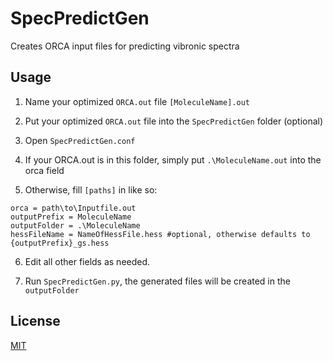 # SpecPredictGen

Creates ORCA input files for predicting vibronic spectra

## Usage

1. Name your optimized `ORCA.out` file `[MoleculeName].out`

2. Put your optimized `ORCA.out` file into the `SpecPredictGen` folder (optional)

3. Open `SpecPredictGen.conf`

4. If your ORCA.out is in this folder, simply put
`.\MoleculeName.out` into the orca field

5. Otherwise, fill `[paths]` in like so:
```
orca = path\to\Inputfile.out
outputPrefix = MoleculeName
outputFolder = .\MoleculeName
hessFileName = NameOfHessFile.hess #optional, otherwise defaults to {outputPrefix}_gs.hess
```

6. Edit all other fields as needed. 

7. Run `SpecPredictGen.py`, the generated files will be created in the `outputFolder` 

## License
[MIT](https://choosealicense.com/licenses/mit/)
